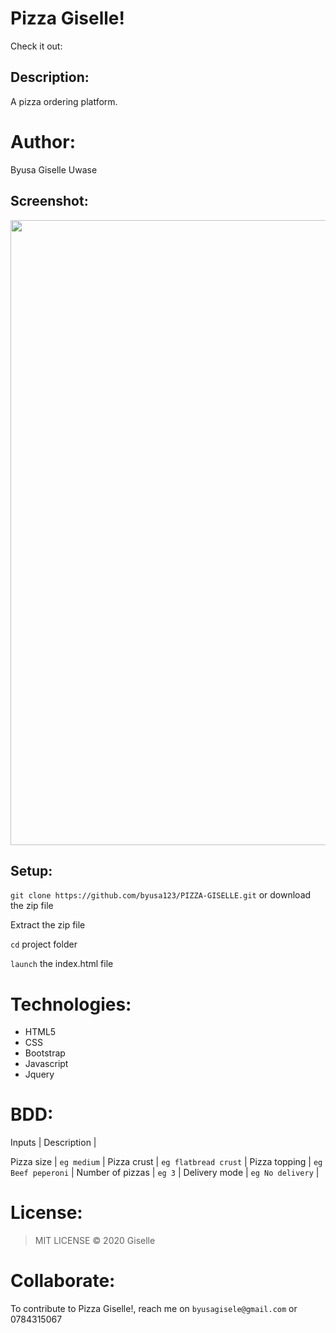 # Pizza Giselle!
Check it out:


## Description: 
A pizza ordering platform.

# Author:
Byusa  Giselle Uwase

## Screenshot:
<img src="" width="1000">

## Setup:
`git clone https://github.com/byusa123/PIZZA-GISELLE.git` or download the zip file

Extract the zip file

`cd` project folder

`launch` the index.html file

# Technologies:
* HTML5
* CSS
* Bootstrap
* Javascript
* Jquery

# BDD:
 Inputs |  Description |


 Pizza size     | `eg medium`   |
 Pizza crust    | `eg flatbread crust`   |
Pizza topping    | `eg Beef peperoni`  |
Number of pizzas   | `eg 3`   |
Delivery mode   | `eg No delivery`   |

# License:
>MIT LICENSE &copy; 2020  Giselle

# Collaborate:
To contribute to Pizza Giselle!, reach me on `byusagisele@gmail.com` or 0784315067
